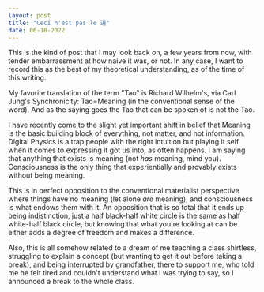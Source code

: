 ```yaml
---
layout: post
title: "Ceci n'est pas le 道"
date: 06-18-2022
---
```


This is the kind of post that I may look back on, a few years from now, with tender embarrassment at how naive it was, or not. In any case, I want to record this as the best of my theoretical understanding, as of the time of this writing.

My favorite translation of the term "Tao" is Richard Wilhelm's, via Carl Jung's Synchronicity: Tao=Meaning (in the conventional sense of the word). And as the saying goes the Tao that can be spoken of is not the Tao.

I have recently come to the slight yet important shift in belief that Meaning is the basic building block of everything, not matter, and not information. Digital Physics is a trap people with the right intuition but playing it self when it comes to expressing it got us into, as often happens.
I am saying that anything that exists is meaning (not *has* meaning, mind you). Consciousness is the only thing that experientially and provably exists without being meaning.

This is in perfect opposition to the conventional materialist perspective where things have no meaning (let alone *are* meaning), and consciousness is what endows them with it. 
An opposition that is so total that it ends up being indistinction, just a half black-half white circle is the same as half white-half black circle, but knowing that what you're looking at can be either adds a degree of freedom and makes a difference.

Also, this is all somehow related to a dream of me teaching a class shirtless, struggling to explain a concept (but wanting to get it out before taking a break), and being interrupted by grandfather, there to support me, who told me he felt tired and couldn't understand what I was trying to say, so I announced a break to the whole class.
